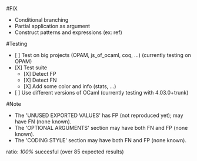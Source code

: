 #FIX
- Conditional branching
- Partial application as argument
- Construct patterns and expressions (ex: ref)

#Testing
- \[ \] Test on big projects (OPAM, js_of_ocaml, coq, ...)      (currently testing on OPAM)
- \[X\] Test suite
	+ \[X\] Detect FP
	+ \[X\] Detect FN
	+ \[X\] Add some color and info (stats, ...)
- \[ \] Use different versions of OCaml (currently testing with 4.03.0+trunk)


#Note
- The 'UNUSED EXPORTED VALUES' has FP (not reproduced yet); may have FN (none known).
- The 'OPTIONAL ARGUMENTS' section may have both FN and FP (none known).
- The 'CODING STYLE' section may have both FN and FP (none known).

ratio: *100%* succesful (over 85 expected results)
